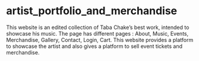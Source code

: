 # artist_portfolio_and_merchandise
 This website is an edited collection of Taba Chake’s best work, intended to showcase his music. The page has different pages : About, Music, Events, Merchandise, Gallery, Contact, Login, Cart. This website provides a platform to showcase the artist and also gives a platform to sell event tickets and merchandise.
